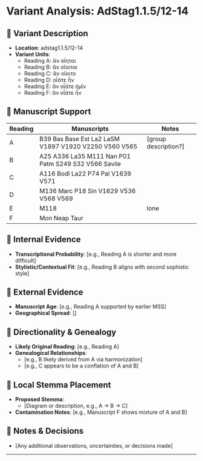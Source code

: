 # Variant Analysis: AdStag1.1.5/12-14

## 📌 Variant Description
- **Location**: adstag1.1.5/12-14
- **Variant Units**: 
  - Reading A: ἂν οἴηται
  - Reading B: ἂν οἴοιται
  - Reading C: ἂν οἴοιτο
  - Reading D: οἷάτε ἦν
  - Reading E: ἂν οἷάτε ἡμῖν
  - Reading F: ἂν οἷάτε ἦν

## 🧬 Manuscript Support
| Reading | Manuscripts | Notes |
|--------|-------------|-------|
| A      | B39 Bas Base Est La2 LaSM V1897 V1920 V2250 V560 V565 | [group description?] |
| B      | A25 A336 La35 M111 Nan P01 Patm S249 S32 V566 Savile    |  |
| C      | A116 Bodl La22 P74 Pal V1639 V571      |  |
| D      | M136 Marc P18 Sin V1629 V536 V568 V569 |  |
| E      | M118 | lone |
| F      | Mon Neap Taur | |

## 🧠 Internal Evidence
- **Transcriptional Probability**: [e.g., Reading A is shorter and more difficult]
- **Stylistic/Contextual Fit**: [e.g., Reading B aligns with second sophistic style]

## 🧭 External Evidence
- **Manuscript Age**: [e.g., Reading A supported by earlier MSS]
- **Geographical Spread**: []

## 🔄 Directionality & Genealogy
- **Likely Original Reading**: [e.g., Reading A]
- **Genealogical Relationships**:
  - [e.g., B likely derived from A via harmonization]
  - [e.g., C appears to be a conflation of A and B]

## 🌿 Local Stemma Placement
- **Proposed Stemma**:
  - [Diagram or description, e.g., A → B → C]
- **Contamination Notes**: [e.g., Manuscript F shows mixture of A and B]

## 📝 Notes & Decisions
- [Any additional observations, uncertainties, or decisions made]

---
